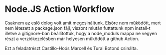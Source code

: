 # Node.JS Action Workflow # 
Csaknem az eslő dolog volt amit megcsináltunk. Elsőre nem működött, mert nem létezett a package.json fájl, 
viszont miután futtattunk npm install-t illetve a gitignore-ban beállítottuk, hogy a node_moduls mappa ne vegyen részt
a verziókezelésben már helyesen működött a github Action. 

Ezt a feladatrészt Castillo-Hoós Marcell és Turai Botond csinálta. 